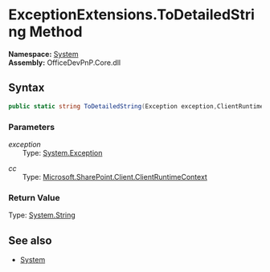 # ExceptionExtensions.ToDetailedString Method  
**Namespace:** [System](System.md)  
**Assembly:** OfficeDevPnP.Core.dll  
## Syntax
```C#
public static string ToDetailedString(Exception exception,ClientRuntimeContext cc)
```
### Parameters
*exception*  
&emsp;&emsp;Type: [System.Exception](System.Exception.md) 
&emsp;&emsp;  
  
*cc*  
&emsp;&emsp;Type: [Microsoft.SharePoint.Client.ClientRuntimeContext](Microsoft.SharePoint.Client.ClientRuntimeContext.md) 
&emsp;&emsp;  
  
### Return Value
Type: [System.String](System.String.md 
)
## See also
- [System](System.md)
